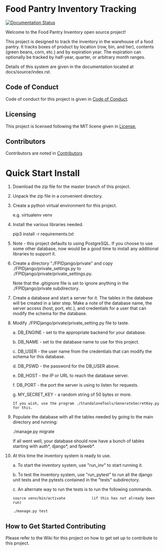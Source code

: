 # Food Pantry Inventory Tracking

[![Documentation Status](https://readthedocs.org/projects/food-pantry-inventory/badge/?version=latest)](https://food-pantry-inventory.readthedocs.io/en/latest/?badge=latest)

Welcome to the Food Pantry Inventory open source project!

This project is designed to track the inventory in the warehouse of a food
pantry.  It tracks boxes of product by location (row, bin, and  tier), contents
(green beans, corn, etc.) and by expiration year.  The expiration can 
optionally be tracked by half-year, quarter, or arbitrary month ranges.

Details of this system are given in the documentation located at docs/source/index.rst.

## Code of Conduct

Code of conduct for this project is given in 
[Code of Conduct](Code_of_Conduct.md).

## Licensing

This project is licensed following the MIT licene given in
[License](LICENSE),

## Contributors

Contributors are noted in [Contributors](Contributors.md)

# Quick Start Install

1.  Download the zip file for the master branch of this project.

2.  Unpack the zip file in a convenient directory.

3.  Create a python virtual environment for this project.

    e.g. virtualenv venv
    
4.  Install the various libraries needed.

    pip3 install -r requirements.txt
    
5.  Note - this project defaults to using PostgreSQL.  If you choose to use
some other database, now would be a good time to install any additional
libraries to support it.

6.  Create a directory "./FPIDjango/private" and copy 
./FPIDjango/private_settings.py to ./FPIDjango/private/private_settings.py.

    Note that the .gitignore file is set to ignore anything in the 
    ./FPIDjango/private subdirectory.
    
7.  Create a database and start a server for it.  The tables in the database
will be created in a later step.  Make a note of the database name, the
 server access (host, port, etc.), and credentials for a user that can
  modify the schema for the database. 

8.  Modify ./FPIDjango/private/private_setting.py file to taste.

    a.  DB_ENGINE - set to the appropriate backend for your database.
    
    b.  DB_NAME - set to the database name to use for this project.
    
    c.  DB_USER - the user name from the credentials that can modify the
    schema for this database.
    
    d.  DB_PSWD - the password for the DB_USER above.
    
    e.  DB_HOST - the IP or URL to reach the database server.
    
    f.  DB_PORT - the port the server is using to listen for requests.
    
    g.  MY_SECRET_KEY - a random string of 50 bytes or more.
    
        If you wish, use the program ./StandaloneTools/GenerateSecretKey.py
        for this.
        
9.  Populate the database with all the tables needed by going to the
main directory and running:

    ./manage.py migrate
    
    If all went well, your database should now have a bunch of tables
    starting with auth*, django*, and fpiweb*.
    
10. At this time the inventory system is ready to use.

    a.  To start the inventory system, use "run_inv" to start running it.
        
    b.  To test the inventory system, use "run_pytest" to run all the django
        unit tests and the pytests contained in the "tests" subdirectory.
        
    c.  An alternate way to run the tests is to run the following commands.
    
        source venv/bin/activate            (if this has not already been run)
        
        ./manage.py test

## How to Get Started Contributing

Please refer to the Wiki for this project on how to get set up to contribute
to this project.
